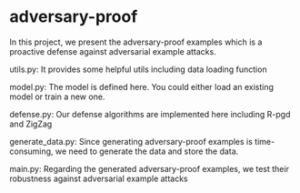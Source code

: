 # adversary-proof
In this project, we present the adversary-proof examples which is a proactive defense against adversarial example attacks. 

utils.py: It provides some helpful utils including data loading function

model.py: The model is defined here. You could either load an existing model or train a new one. 

defense.py: Our defense algorithms are implemented here including R-pgd and ZigZag

generate_data.py: Since generating adversary-proof examples is time-consuming, we need to generate the data and store the data. 

main.py: Regarding the generated adversary-proof examples, we test their robustness against adversarial example attacks
